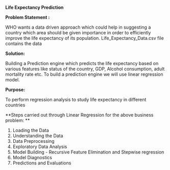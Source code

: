**Life Expectancy Prediction**

**Problem Statement :**

WHO wants a data driven approach which could help in suggesting a country which area should be given importance in order to efficiently improve the life expectancy of its population. Life_Expectancy_Data.csv file contains the data

**Solution:**

Building a Prediction engine which predicts the life expectancy based on various features like status of the country, GDP, Alcohol consumption, adult mortality rate etc. To build a prediction engine we will use linear regression model.

**Purpose:** 

To perform regression analysis to study life expectancy in different countries

**Steps carried out through Linear Regression for the above business problem: **

1) Loading the Data
2) Understanding the Data
3) Data Preprocessing
4) Exploratory Data Analysis
5) Model Building - Recursive Feature Elimination and Stepwise regression
6) Model Diagnostics
7) Predictions and Evaluations
